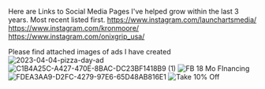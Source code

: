 Here are Links to Social Media Pages I've helped grow within the last 3 years. Most recent listed first.
https://www.instagram.com/launchartsmedia/
https://www.instagram.com/kronmoore/
https://www.instagram.com/onixgrip_usa/

Please find attached images of ads I have created
![2023-04-04-pizza-day-ad](https://github.com/aybgilb/FMO---Portfolio-Submission/assets/131635720/232bdc00-35fb-4f57-bd1d-0c79b6ed394d)
![C1B4A25C-A427-470E-8BAC-DC23BF1418B9 (1)](https://github.com/aybgilb/FMO---Portfolio-Submission/assets/131635720/7c5928ff-b90f-459d-ad25-c5d6718c30d4)
![FB 18 Mo FInancing](https://github.com/aybgilb/FMO---Portfolio-Submission/assets/131635720/33d2c7af-b05d-468e-87d6-c2e66a89c9df)
![FDEA3AA9-D2FC-4279-97E6-65D48AB816E1](https://github.com/aybgilb/FMO---Portfolio-Submission/assets/131635720/4b84e94d-5e94-458a-9e45-19a46abb57a6)
![Take 10% Off](https://github.com/aybgilb/FMO---Portfolio-Submission/assets/131635720/66b40180-2dca-4672-a53a-5c7a21a42ef0)
